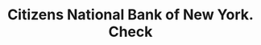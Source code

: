 ---
doi: 10.7916/D8XS76H6
date_other: '1870'
date_other_textual: 1870-1879
form: printed ephemera
genre:
- Checks (bank checks)
name:
- Citizens National Bank of New York
object_in_context_url: https://biggert.cul.columbia.edu/items/view/ave_biggert_01075
subject_hierarchical_geographic:
- New York, New York, United States
subject_name:
- Citizens National Bank of New York
title: Citizens National Bank of New York. Check
sort_title: Citizens National Bank of New York. Check
call_number: ave_biggert_01075
coordinates:
- 40.71277777777778,-74.00583333333333
pid: ave_biggert_01075
identifiers: ave_biggert_01075
thumbnail: https://derivativo-3.library.columbia.edu/iiif/2/ldpd:344934/full/!256,256/0/native.jpg
permalink: "/items/ave_biggert_01075/"
layout: iiif-image-page
---